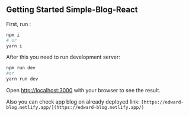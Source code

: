 
## Getting Started Simple-Blog-React

First, run :

```bash
npm i
# or
yarn i
```
After this you need to run development server:
```bash
npm run dev
#or
yarn run dev
```

Open [http://localhost:3000](http://localhost:3000) with your browser to see the result.

Also you can check app blog on already deployed link:
``
[https://edward-blog.netlify.app/](https://edward-blog.netlify.app/)
``
